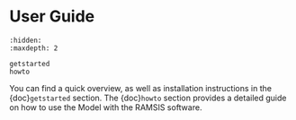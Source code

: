 # User Guide

```{toctree}
:hidden:
:maxdepth: 2

getstarted
howto
```

You can find a quick overview, as well as installation instructions in the {doc}`getstarted` section. The {doc}`howto` section provides a detailed guide on how to use the Model with the RAMSIS software.